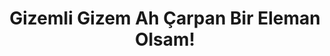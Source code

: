 ---
order: 3
title:  "Gizemli Gizem Ah Çarpan Bir Eleman Olsam!"
img: "assets/images/slides/3.jpg"
mobile-img: "assets/images/slides/3m.jpg"
href: "/kitaplar/gizemli-gizem-ah-bir-carpan-eleman-olsam"
target: "" # _blank
---